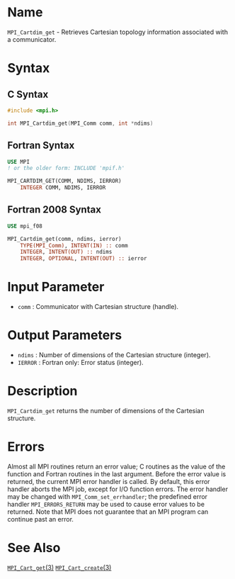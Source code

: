 # Name

`MPI_Cartdim_get` - Retrieves Cartesian topology information
associated with a communicator.

# Syntax

## C Syntax

```c
#include <mpi.h>

int MPI_Cartdim_get(MPI_Comm comm, int *ndims)
```

## Fortran Syntax

```fortran
USE MPI
! or the older form: INCLUDE 'mpif.h'

MPI_CARTDIM_GET(COMM, NDIMS, IERROR)
    INTEGER	COMM, NDIMS, IERROR
```

## Fortran 2008 Syntax

```fortran
USE mpi_f08

MPI_Cartdim_get(comm, ndims, ierror)
    TYPE(MPI_Comm), INTENT(IN) :: comm
    INTEGER, INTENT(OUT) :: ndims
    INTEGER, OPTIONAL, INTENT(OUT) :: ierror
```


# Input Parameter

* `comm` : Communicator with Cartesian structure (handle).

# Output Parameters

* `ndims` : Number of dimensions of the Cartesian structure (integer).
* `IERROR` : Fortran only: Error status (integer).

# Description

`MPI_Cartdim_get` returns the number of dimensions of the Cartesian
structure.

# Errors

Almost all MPI routines return an error value; C routines as the value
of the function and Fortran routines in the last argument.
Before the error value is returned, the current MPI error handler is
called. By default, this error handler aborts the MPI job, except for
I/O function errors. The error handler may be changed with
`MPI_Comm_set_errhandler`; the predefined error handler `MPI_ERRORS_RETURN`
may be used to cause error values to be returned. Note that MPI does not
guarantee that an MPI program can continue past an error.

# See Also

[`MPI_Cart_get`(3)](MPI_Cart_get.html)
[`MPI_Cart_create`(3)](MPI_Cart_create.html)
